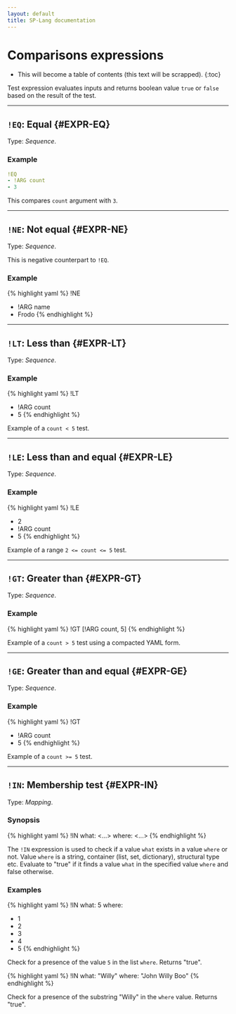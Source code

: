 ```yaml
---
layout: default
title: SP-Lang documentation
---
```


# Comparisons expressions

* This will become a table of contents (this text will be scrapped).
{:toc}

Test expression evaluates inputs and returns boolean value `true` or `false` based on the result of the test.

---

## `!EQ`: Equal {#EXPR-EQ}

Type: _Sequence_.


### Example

```yaml
!EQ
- !ARG count
- 3
```

This compares `count` argument with `3`.


---

## `!NE`: Not equal {#EXPR-NE}

Type: _Sequence_.

This is negative counterpart to `!EQ`.


### Example

{% highlight yaml %}
!NE
- !ARG name
- Frodo
{% endhighlight %}


---

## `!LT`: Less than {#EXPR-LT}

Type: _Sequence_.

### Example

{% highlight yaml %}
!LT
- !ARG count
- 5
{% endhighlight %}

Example of a `count < 5` test.


---

## `!LE`: Less than and equal {#EXPR-LE}

Type: _Sequence_.


### Example

{% highlight yaml %}
!LE
- 2
- !ARG count
- 5
{% endhighlight %}

Example of a range `2 <= count <= 5` test.


---

## `!GT`: Greater than {#EXPR-GT}

Type: _Sequence_.

### Example

{% highlight yaml %}
!GT [!ARG count, 5]
{% endhighlight %}

Example of a `count > 5` test using a compacted YAML form.


---

## `!GE`: Greater than  and equal {#EXPR-GE}

Type: _Sequence_.

### Example

{% highlight yaml %}
!GT
- !ARG count
- 5
{% endhighlight %}

Example of a `count >= 5` test.


---

## `!IN`: Membership test {#EXPR-IN}

Type: _Mapping_.

### Synopsis

{% highlight yaml %}
!IN
what: <...>
where: <...>
{% endhighlight %}

The `!IN` expression is used to check if a value `what` exists in a value `where` or not.
Value `where` is a string, container (list, set, dictionary), structural type etc.
Evaluate to "true" if it finds a value `what` in the specified value `where` and false otherwise.

### Examples

{% highlight yaml %}
!IN
what: 5
where:
  - 1
  - 2
  - 3
  - 4
  - 5
{% endhighlight %}

Check for a presence of the value `5` in the list `where`. Returns "true".


{% highlight yaml %}
!IN
what: "Willy"
where: "John Willy Boo"
{% endhighlight %}

Check for a presence of the substring "Willy" in the `where` value. Returns "true".
